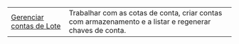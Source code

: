 |  |  |
|---------|---------|
| [Gerenciar contas de Lote][1] | Trabalhar com as cotas de conta, criar contas com armazenamento e a listar e regenerar chaves de conta. |

[1]: https://azure.microsoft.com/resources/samples/batch-java-manage-batch-accounts/
